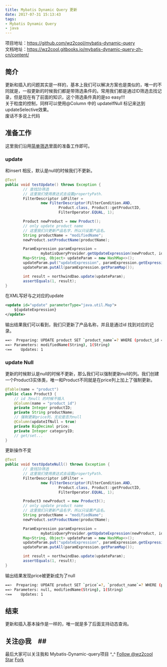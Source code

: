 ```yaml
---
title: Mybatis Dynamic Query 更新
date: 2017-07-31 15:13:43
tags:
- Mybatis Dynamic Query
- java
---
```

项目地址：https://github.com/wz2cool/mybatis-dynamic-query  
文档地址：https://wz2cool.gitbooks.io/mybatis-dynamic-query-zh-cn/content/
## 简介 ##
更新和插入的问题其实是一样的，基本上我们可以解决方案也是类似的，唯一的不同就是，一般更新的时候我们都是带筛选条件的。常用我们都是通过ID筛选去找记录，但是现在有了前面的知识，这个筛选条件真的是so easy!!!   
关于粒度的控制，同样可以使用@Column 中的 updateIfNull 标记来达到 updateSelective效果。  
废话不多说上代码
## 准备工作 ##
这里我们沿用[简单筛选](https://wz2cool.github.io/2017/07/25/filterBase/)里面的准备工作即可。
### update ###
和insert 相反，默认是null的时候我们不更新。
```java
@Test
public void testUpdate() throws Exception {
        // 查找ID筛选
        // 这里我们使用表达式去设置propertyPath.
        FilterDescriptor idFilter =
                new FilterDescriptor(FilterCondition.AND,
                        Product.class, Product::getProductID,
                        FilterOperator.EQUAL, 1);

        Product newProduct = new Product();
        // only update product name
        // 这里我们只更新产品名字，所以只设置产品名。
        String productName = "modifiedName";
        newProduct.setProductName(productName);

        ParamExpression paramExpression =
                mybatisQueryProvider.getUpdateExpression(newProduct, idFilter);
        Map<String, Object> updateParam = new HashMap<>();
        updateParam.put("updateExpression", paramExpression.getExpression());
        updateParam.putAll(paramExpression.getParamMap());

        int result = northwindDao.update(updateParam);
        assertEquals(1, result);
}
```
在XML写好与之对应的update
```xml
<update id="update" parameterType="java.util.Map">
    ${updateExpression}
</update>
```
输出结果我们可以看到，我们只更新了产品名称，并且是通过id 找到对应的记录。
```bash
==>  Preparing: UPDATE product SET `product_name`=? WHERE (product_id = ?) 
==> Parameters: modifiedName(String), 1(String)
<==    Updates: 1
```
### update Null ###
更新的时候默认是null的时候不更新，那么我们可以强制更新null的列。我们创建一个Product3实体类，唯一和Product不同就是在price列上加上了强制更新。
```java
@Table(name = "product")
public class Product3 {
    // id 为null 的时候不插入
    @Column(name = "product_id")
    private Integer productID;
    private String productName;
    // 强制更新price列，无论是否为null
    @Column(updateIfNull = true)
    private BigDecimal price;
    private Integer categoryID;
    // get/set...
}
```
更新操作不变
```java
@Test
public void testUpdateNull() throws Exception {
        // 查找ID筛选
        // 这里我们使用表达式去设置propertyPath.
        FilterDescriptor idFilter =
                new FilterDescriptor(FilterCondition.AND,
                        Product.class, Product::getProductID,
                        FilterOperator.EQUAL, 1);

        Product3 newProduct = new Product3();
        // only update product name
        // 这里我们只更新产品名字，所以只设置产品名。
        String productName = "modifiedName";
        newProduct.setProductName(productName);

        ParamExpression paramExpression =
                mybatisQueryProvider.getUpdateExpression(newProduct, idFilter);
        Map<String, Object> updateParam = new HashMap<>();
        updateParam.put("updateExpression", paramExpression.getExpression());
        updateParam.putAll(paramExpression.getParamMap());

        int result = northwindDao.update(updateParam);
        assertEquals(1, result);
}
```
输出结果发现price被更新成为了null
```bash
==>  Preparing: UPDATE product SET `price`=?, `product_name`=? WHERE (product_id = ?) 
==> Parameters: null, modifiedName(String), 1(String)
<==    Updates: 1
```

## 结束 ##
更新和插入基本操作是一样的，唯一就是多了后面支持动态查询。

## 关注@我　##
最后大家可以关注我和 Mybatis-Dynamic-query项目 ^_^
<a class="github-button" href="https://github.com/wz2cool" data-size="large" data-show-count="true" aria-label="Follow @wz2cool on GitHub">Follow @wz2cool</a> <a class="github-button" href="https://github.com/wz2cool/mybatis-dynamic-query" data-size="large" data-show-count="true" aria-label="Star wz2cool/mybatis-dynamic-query on GitHub">Star</a> <a class="github-button" href="https://github.com/wz2cool/mybatis-dynamic-query/fork" data-size="large" data-show-count="true" aria-label="Fork wz2cool/mybatis-dynamic-query on GitHub">Fork</a>